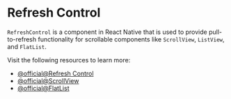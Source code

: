 # Refresh Control

`RefreshControl` is a component in React Native that is used to provide pull-to-refresh functionality for scrollable components like `ScrollView`, `ListView`, and `FlatList`.

Visit the following resources to learn more:

- [@official@Refresh Control](https://reactnative.dev/docs/refreshcontrol)
- [@official@ScrollView](https://reactnative.dev/docs/ScrollView)
- [@official@FlatList](https://reactnative.dev/docs/FlatList)
